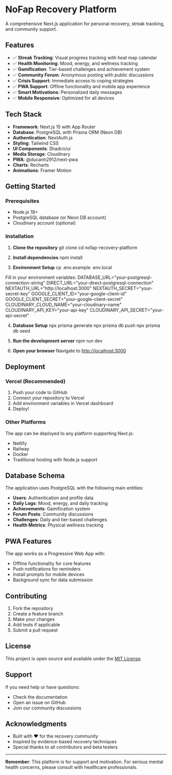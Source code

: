 # NoFap Recovery Platform

A comprehensive Next.js application for personal recovery, streak tracking, and community support.

## Features

- ✅ **Streak Tracking**: Visual progress tracking with heat map calendar
- ✅ **Health Monitoring**: Mood, energy, and wellness tracking
- ✅ **Gamification**: Tier-based challenges and achievement system
- ✅ **Community Forum**: Anonymous posting with public discussions
- ✅ **Crisis Support**: Immediate access to coping strategies
- ✅ **PWA Support**: Offline functionality and mobile app experience
- ✅ **Smart Motivations**: Personalized daily messages
- ✅ **Mobile Responsive**: Optimized for all devices

## Tech Stack

- **Framework**: Next.js 15 with App Router
- **Database**: PostgreSQL with Prisma ORM (Neon DB)
- **Authentication**: NextAuth.js
- **Styling**: Tailwind CSS
- **UI Components**: Shadcn/ui
- **Media Storage**: Cloudinary
- **PWA**: @ducanh2912/next-pwa
- **Charts**: Recharts
- **Animations**: Framer Motion

## Getting Started

### Prerequisites

- Node.js 18+ 
- PostgreSQL database (or Neon DB account)
- Cloudinary account (optional)

### Installation

1. **Clone the repository**
git clone <repository-url>
cd nofap-recovery-platform



2. **Install dependencies**
npm install



3. **Environment Setup**
cp .env.example .env.local



Fill in your environment variables:
DATABASE_URL="your-postgresql-connection-string"
DIRECT_URL="your-direct-postgresql-connection"
NEXTAUTH_URL="http://localhost:3000"
NEXTAUTH_SECRET="your-secret-key"
GOOGLE_CLIENT_ID="your-google-client-id"
GOOGLE_CLIENT_SECRET="your-google-client-secret"
CLOUDINARY_CLOUD_NAME="your-cloudinary-name"
CLOUDINARY_API_KEY="your-api-key"
CLOUDINARY_API_SECRET="your-api-secret"



4. **Database Setup**
npx prisma generate
npx prisma db push
npx prisma db seed



5. **Run the development server**
npm run dev



6. **Open your browser**
Navigate to [http://localhost:3000](http://localhost:3000)

## Deployment

### Vercel (Recommended)

1. Push your code to GitHub
2. Connect your repository to Vercel
3. Add environment variables in Vercel dashboard
4. Deploy!

### Other Platforms

The app can be deployed to any platform supporting Next.js:
- Netlify
- Railway
- Docker
- Traditional hosting with Node.js support

## Database Schema

The application uses PostgreSQL with the following main entities:
- **Users**: Authentication and profile data
- **Daily Logs**: Mood, energy, and daily tracking
- **Achievements**: Gamification system
- **Forum Posts**: Community discussions
- **Challenges**: Daily and tier-based challenges
- **Health Metrics**: Physical wellness tracking

## PWA Features

The app works as a Progressive Web App with:
- Offline functionality for core features
- Push notifications for reminders
- Install prompts for mobile devices
- Background sync for data submission

## Contributing

1. Fork the repository
2. Create a feature branch
3. Make your changes
4. Add tests if applicable
5. Submit a pull request

## License

This project is open source and available under the [MIT License](LICENSE).

## Support

If you need help or have questions:
- Check the documentation
- Open an issue on GitHub
- Join our community discussions

## Acknowledgments

- Built with ❤️ for the recovery community
- Inspired by evidence-based recovery techniques
- Special thanks to all contributors and beta testers

---

**Remember**: This platform is for support and motivation. For serious mental health concerns, please consult with healthcare professionals.